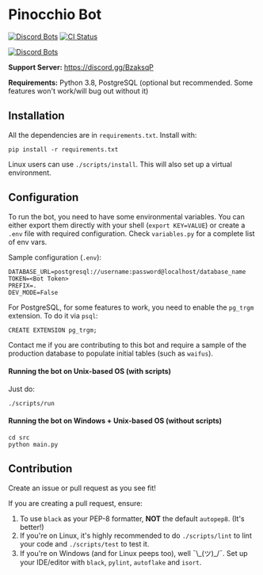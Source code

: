 # Pinocchio Bot

[![Discord Bots](https://discordbots.org/api/widget/status/506878658607054849.svg)](https://discordbots.org/bot/506878658607054849) [![CI Status](https://git.sohamsen.me/Pinocchio/PinocchioBot/badges/master/pipeline.svg)](https://git.sohamsen.me/Pinocchio/PinocchioBot)

[![Discord Bots](https://discordbots.org/api/widget/506878658607054849.svg)](https://discordbots.org/bot/506878658607054849)

**Support Server:** https://discord.gg/BzaksqP

**Requirements:** Python 3.8, PostgreSQL (optional but recommended. Some features won't work/will bug out without it)

## Installation

All the dependencies are in `requirements.txt`. Install with:
```
pip install -r requirements.txt
```

Linux users can use `./scripts/install`. This will also set up a virtual environment.

## Configuration

To run the bot, you need to have some environmental variables. You can either export them directly with your shell (`export KEY=VALUE`) or create a `.env` file with required configuration. Check `variables.py` for a complete list of env vars.

Sample configuration (`.env`):
```
DATABASE_URL=postgresql://username:password@localhost/database_name
TOKEN=<Bot Token>
PREFIX=.
DEV_MODE=False
```

For PostgreSQL, for some features to work, you need to enable the `pg_trgm` extension. To do it via `psql`:
```
CREATE EXTENSION pg_trgm;
```

Contact me if you are contributing to this bot and require a sample of the production database to populate initial tables (such as `waifus`).

#### Running the bot on Unix-based OS (with scripts)

Just do:
```
./scripts/run
```

#### Running the bot on Windows + Unix-based OS (without scripts)

```
cd src
python main.py
```

## Contribution

Create an issue or pull request as you see fit!

If you are creating a pull request, ensure:
1. To use `black` as your PEP-8 formatter, **NOT** the default `autopep8`. (It's better!)
2. If you're on Linux, it's highly recommended to do `./scripts/lint` to lint your code and `./scripts/test` to test it.
3. If you're on Windows (and for Linux peeps too), well ¯\\\_(ツ)\_/¯. Set up your IDE/editor with `black`, `pylint`, `autoflake` and `isort`.
